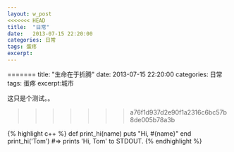 ```yaml
---
layout: w_post
<<<<<<< HEAD
title:  "日常"
date:   2013-07-15 22:20:00
categories: 日常
tags: 蛋疼
excerpt: 
---
```

=======
title:  "生命在于折腾"
date:   2013-07-15 22:20:00
categories: 日常
tags: 蛋疼
excerpt:城市

这只是个测试。。


>>>>>>> a76f1d937d2e90f1a2316c6bc57b8de005b78a3b


{% highlight c++ %}
def print_hi(name)
  puts "Hi, #{name}"
end
print_hi('Tom')
#=> prints 'Hi, Tom' to STDOUT.
{% endhighlight %}
